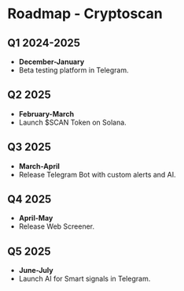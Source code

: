 # Roadmap - Cryptoscan

## Q1 2024-2025 

- **December-January**
- Beta testing platform in Telegram.

## Q2 2025

- **February-March**
- Launch $SCAN Token on Solana.

## Q3 2025 

- **March-April**
- Release Telegram Bot with custom alerts and AI.

## Q4 2025 

- **April-May**
- Release Web Screener.

## Q5 2025 

- **June-July**
- Launch AI for Smart signals in Telegram.